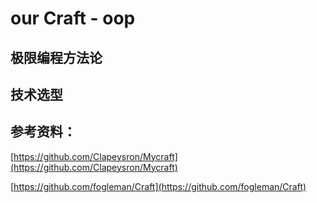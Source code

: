 # our Craft - oop

## 极限编程方法论

## 技术选型

## 参考资料：

[https://github.com/Clapeysron/Mycraft](https://github.com/Clapeysron/Mycraft)

[https://github.com/fogleman/Craft](https://github.com/fogleman/Craft)

